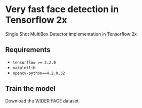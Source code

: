 # Very fast face detection in Tensorflow 2x
Single Shot MultiBox Detector implementation in Tensorflow 2x

## Requirements
- `tensorflow >= 2.2.0`
- `matplotlib`
- `opencv-python==4.2.0.32`

## Train the model
Download the WIDER FACE dataset
